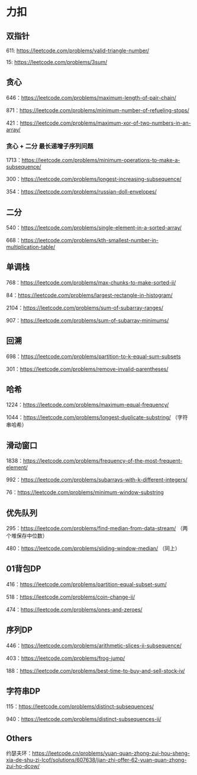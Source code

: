 # 力扣
## 双指针
611: https://leetcode.com/problems/valid-triangle-number/

15: https://leetcode.com/problems/3sum/

## 贪心
646：https://leetcode.com/problems/maximum-length-of-pair-chain/

871：https://leetcode.com/problems/minimum-number-of-refueling-stops/

421：https://leetcode.com/problems/maximum-xor-of-two-numbers-in-an-array/

### 贪心 + 二分 最长递增子序列问题

1713：https://leetcode.com/problems/minimum-operations-to-make-a-subsequence/

300：https://leetcode.com/problems/longest-increasing-subsequence/

354：https://leetcode.com/problems/russian-doll-envelopes/

## 二分
540：https://leetcode.com/problems/single-element-in-a-sorted-array/

668：https://leetcode.com/problems/kth-smallest-number-in-multiplication-table/

## 单调栈
768：https://leetcode.com/problems/max-chunks-to-make-sorted-ii/

84：https://leetcode.com/problems/largest-rectangle-in-histogram/

2104：https://leetcode.com/problems/sum-of-subarray-ranges/

907：https://leetcode.com/problems/sum-of-subarray-minimums/

## 回溯
698：https://leetcode.com/problems/partition-to-k-equal-sum-subsets

301：https://leetcode.com/problems/remove-invalid-parentheses/

## 哈希
1224：https://leetcode.com/problems/maximum-equal-frequency/

1044：https://leetcode.com/problems/longest-duplicate-substring/ （字符串哈希）

## 滑动窗口
1838：https://leetcode.com/problems/frequency-of-the-most-frequent-element/

992：https://leetcode.com/problems/subarrays-with-k-different-integers/

76：https://leetcode.com/problems/minimum-window-substring

## 优先队列
295：https://leetcode.com/problems/find-median-from-data-stream/ （两个堆保存中位数）

480：https://leetcode.com/problems/sliding-window-median/ （同上）

## 01背包DP
416：https://leetcode.com/problems/partition-equal-subset-sum/

518：https://leetcode.com/problems/coin-change-ii/

474：https://leetcode.com/problems/ones-and-zeroes/

## 序列DP
446：https://leetcode.com/problems/arithmetic-slices-ii-subsequence/

403：https://leetcode.com/problems/frog-jump/

188：https://leetcode.com/problems/best-time-to-buy-and-sell-stock-iv/

## 字符串DP
115：https://leetcode.com/problems/distinct-subsequences/

940：https://leetcode.com/problems/distinct-subsequences-ii/

## Others
约瑟夫环：https://leetcode.cn/problems/yuan-quan-zhong-zui-hou-sheng-xia-de-shu-zi-lcof/solutions/607638/jian-zhi-offer-62-yuan-quan-zhong-zui-ho-dcow/
